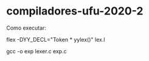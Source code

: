 # compiladores-ufu-2020-2

Como executar:

flex -DYY_DECL="Token * yylex()" lex.l

gcc -o exp lexer.c exp.c
